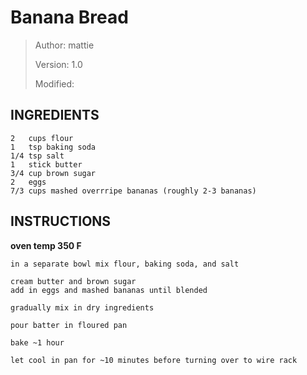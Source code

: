 # Banana Bread
> Author: mattie
>
> Version: 1.0
>
> Modified:


## INGREDIENTS
```
2   cups flour
1   tsp baking soda
1/4 tsp salt
1   stick butter
3/4 cup brown sugar
2   eggs
7/3 cups mashed overrripe bananas (roughly 2-3 bananas)
```


## INSTRUCTIONS

**oven temp 350 F**

```
in a separate bowl mix flour, baking soda, and salt

cream butter and brown sugar
add in eggs and mashed bananas until blended

gradually mix in dry ingredients

pour batter in floured pan
 
bake ~1 hour
 
let cool in pan for ~10 minutes before turning over to wire rack
```

